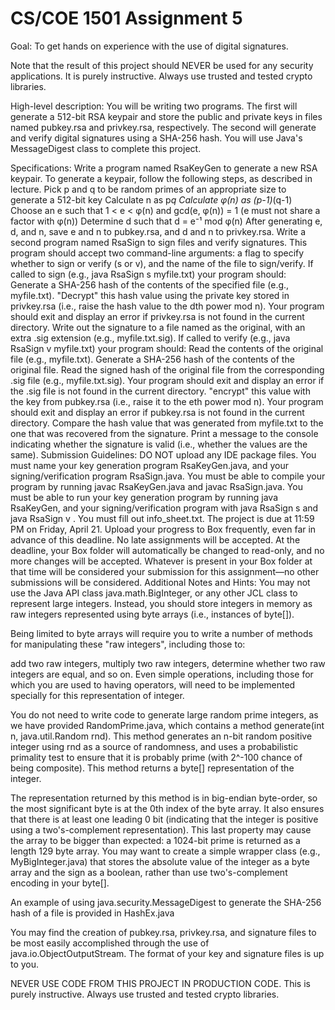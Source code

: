 # CS/COE 1501 Assignment 5
Goal:
To get hands on experience with the use of digital signatures.

Note that the result of this project should NEVER be used for any security applications. It is purely instructive. Always use trusted and tested crypto libraries.

High-level description:
You will be writing two programs. The first will generate a 512-bit RSA keypair and store the public and private keys in files named pubkey.rsa and privkey.rsa, respectively. The second will generate and verify digital signatures using a SHA-256 hash. You will use Java's MessageDigest class to complete this project.

Specifications:
Write a program named RsaKeyGen to generate a new RSA keypair.
To generate a keypair, follow the following steps, as described in lecture.
Pick p and q to be random primes of an appropriate size to generate a 512-bit key
Calculate n as p*q
Calculate φ(n) as (p-1)*(q-1)
Choose an e such that 1 < e < φ(n) and gcd(e, φ(n)) = 1 (e must not share a factor with φ(n))
Determine d such that d = e⁻¹ mod φ(n)
After generating e, d, and n, save e and n to pubkey.rsa, and d and n to privkey.rsa.
Write a second program named RsaSign to sign files and verify signatures. This program should accept two command-line arguments: a flag to specify whether to sign or verify (s or v), and the name of the file to sign/verify.
If called to sign (e.g., java RsaSign s myfile.txt) your program should:
Generate a SHA-256 hash of the contents of the specified file (e.g., myfile.txt).
"Decrypt" this hash value using the private key stored in privkey.rsa (i.e., raise the hash value to the dth power mod n).
Your program should exit and display an error if privkey.rsa is not found in the current directory.
Write out the signature to a file named as the original, with an extra .sig extension (e.g., myfile.txt.sig).
If called to verify (e.g., java RsaSign v myfile.txt) your program should:
Read the contents of the original file (e.g., myfile.txt).
Generate a SHA-256 hash of the contents of the original file.
Read the signed hash of the original file from the corresponding .sig file (e.g., myfile.txt.sig).
Your program should exit and display an error if the .sig file is not found in the current directory.
"encrypt" this value with the key from pubkey.rsa (i.e., raise it to the eth power mod n).
Your program should exit and display an error if pubkey.rsa is not found in the current directory.
Compare the hash value that was generated from myfile.txt to the one that was recovered from the signature. Print a message to the console indicating whether the signature is valid (i.e., whether the values are the same).
Submission Guidelines:
DO NOT upload any IDE package files.
You must name your key generation program RsaKeyGen.java, and your signing/verification program RsaSign.java.
You must be able to compile your program by running javac RsaKeyGen.java and javac RsaSign.java.
You must be able to run your key generation program by running java RsaKeyGen, and your signing/verification program with java RsaSign s <filename> and java RsaSign v <filename>.
You must fill out info_sheet.txt.
The project is due at 11:59 PM on Friday, April 21. Upload your progress to Box frequently, even far in advance of this deadline. No late assignments will be accepted. At the deadline, your Box folder will automatically be changed to read-only, and no more changes will be accepted. Whatever is present in your Box folder at that time will be considered your submission for this assignment—no other submissions will be considered.
Additional Notes and Hints:
You may not use the Java API class java.math.BigInteger, or any other JCL class to represent large integers. Instead, you should store integers in memory as raw integers represented using byte arrays (i.e., instances of byte[]).

Being limited to byte arrays will require you to write a number of methods for manipulating these "raw integers", including those to:

add two raw integers,
multiply two raw integers,
determine whether two raw integers are equal,
and so on. Even simple operations, including those for which you are used to having operators, will need to be implemented specially for this representation of integer.

You do not need to write code to generate large random prime integers, as we have provided RandomPrime.java, which contains a method generate(int n, java.util.Random rnd). This method generates an n-bit random positive integer using rnd as a source of randomness, and uses a probabilistic primality test to ensure that it is probably prime (with 2^-100 chance of being composite). This method returns a byte[] representation of the integer.

The representation returned by this method is in big-endian byte-order, so the most significant byte is at the 0th index of the byte array. It also ensures that there is at least one leading 0 bit (indicating that the integer is positive using a two's-complement representation). This last property may cause the array to be bigger than expected: a 1024-bit prime is returned as a length 129 byte array.
You may want to create a simple wrapper class (e.g., MyBigInteger.java) that stores the absolute value of the integer as a byte array and the sign as a boolean, rather than use two's-complement encoding in your byte[].

An example of using java.security.MessageDigest to generate the SHA-256 hash of a file is provided in HashEx.java

You may find the creation of pubkey.rsa, privkey.rsa, and signature files to be most easily accomplished through the use of java.io.ObjectOutputStream. The format of your key and signature files is up to you.

NEVER USE CODE FROM THIS PROJECT IN PRODUCTION CODE. This is purely instructive. Always use trusted and tested crypto libraries.
